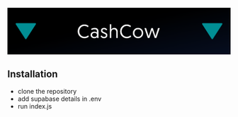 ![](assets/20250709_171731_githubpic.png)

## Installation
- clone the repository
- add supabase details in .env
- run index.js

